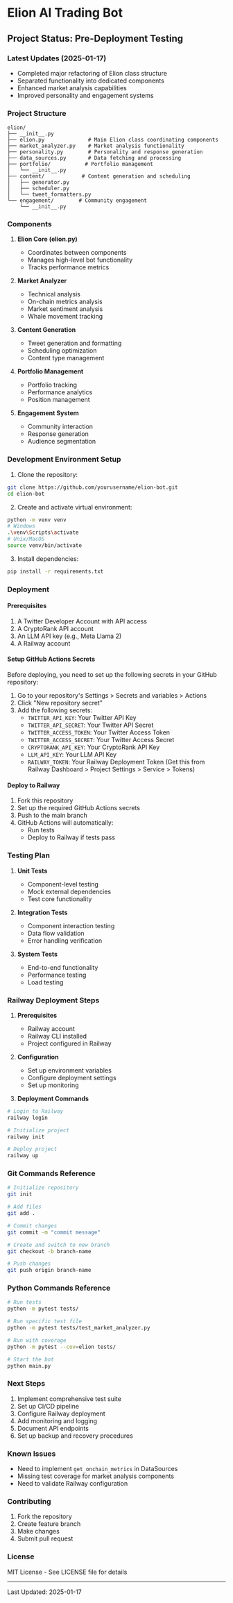 # Elion AI Trading Bot

## Project Status: Pre-Deployment Testing

### Latest Updates (2025-01-17)
- Completed major refactoring of Elion class structure
- Separated functionality into dedicated components
- Enhanced market analysis capabilities
- Improved personality and engagement systems

### Project Structure
```
elion/
├── __init__.py
├── elion.py              # Main Elion class coordinating components
├── market_analyzer.py    # Market analysis functionality
├── personality.py        # Personality and response generation
├── data_sources.py       # Data fetching and processing
├── portfolio/           # Portfolio management
│   └── __init__.py
├── content/            # Content generation and scheduling
│   ├── generator.py
│   ├── scheduler.py
│   └── tweet_formatters.py
└── engagement/        # Community engagement
    └── __init__.py
```

### Components
1. **Elion Core (elion.py)**
   - Coordinates between components
   - Manages high-level bot functionality
   - Tracks performance metrics

2. **Market Analyzer**
   - Technical analysis
   - On-chain metrics analysis
   - Market sentiment analysis
   - Whale movement tracking

3. **Content Generation**
   - Tweet generation and formatting
   - Scheduling optimization
   - Content type management

4. **Portfolio Management**
   - Portfolio tracking
   - Performance analytics
   - Position management

5. **Engagement System**
   - Community interaction
   - Response generation
   - Audience segmentation

### Development Environment Setup
1. Clone the repository:
```bash
git clone https://github.com/yourusername/elion-bot.git
cd elion-bot
```

2. Create and activate virtual environment:
```bash
python -m venv venv
# Windows
.\venv\Scripts\activate
# Unix/MacOS
source venv/bin/activate
```

3. Install dependencies:
```bash
pip install -r requirements.txt
```

### Deployment

#### Prerequisites
1. A Twitter Developer Account with API access
2. A CryptoRank API account
3. An LLM API key (e.g., Meta Llama 2)
4. A Railway account

#### Setup GitHub Actions Secrets
Before deploying, you need to set up the following secrets in your GitHub repository:

1. Go to your repository's Settings > Secrets and variables > Actions
2. Click "New repository secret"
3. Add the following secrets:
   - `TWITTER_API_KEY`: Your Twitter API Key
   - `TWITTER_API_SECRET`: Your Twitter API Secret
   - `TWITTER_ACCESS_TOKEN`: Your Twitter Access Token
   - `TWITTER_ACCESS_SECRET`: Your Twitter Access Secret
   - `CRYPTORANK_API_KEY`: Your CryptoRank API Key
   - `LLM_API_KEY`: Your LLM API Key
   - `RAILWAY_TOKEN`: Your Railway Deployment Token (Get this from Railway Dashboard > Project Settings > Service > Tokens)

#### Deploy to Railway
1. Fork this repository
2. Set up the required GitHub Actions secrets
3. Push to the main branch
4. GitHub Actions will automatically:
   - Run tests
   - Deploy to Railway if tests pass

### Testing Plan
1. **Unit Tests**
   - Component-level testing
   - Mock external dependencies
   - Test core functionality

2. **Integration Tests**
   - Component interaction testing
   - Data flow validation
   - Error handling verification

3. **System Tests**
   - End-to-end functionality
   - Performance testing
   - Load testing

### Railway Deployment Steps
1. **Prerequisites**
   - Railway account
   - Railway CLI installed
   - Project configured in Railway

2. **Configuration**
   - Set up environment variables
   - Configure deployment settings
   - Set up monitoring

3. **Deployment Commands**
```bash
# Login to Railway
railway login

# Initialize project
railway init

# Deploy project
railway up
```

### Git Commands Reference
```bash
# Initialize repository
git init

# Add files
git add .

# Commit changes
git commit -m "commit message"

# Create and switch to new branch
git checkout -b branch-name

# Push changes
git push origin branch-name
```

### Python Commands Reference
```bash
# Run tests
python -m pytest tests/

# Run specific test file
python -m pytest tests/test_market_analyzer.py

# Run with coverage
python -m pytest --cov=elion tests/

# Start the bot
python main.py
```

### Next Steps
1. Implement comprehensive test suite
2. Set up CI/CD pipeline
3. Configure Railway deployment
4. Add monitoring and logging
5. Document API endpoints
6. Set up backup and recovery procedures

### Known Issues
- Need to implement `get_onchain_metrics` in DataSources
- Missing test coverage for market analysis components
- Need to validate Railway configuration

### Contributing
1. Fork the repository
2. Create feature branch
3. Make changes
4. Submit pull request

### License
MIT License - See LICENSE file for details

---
Last Updated: 2025-01-17
